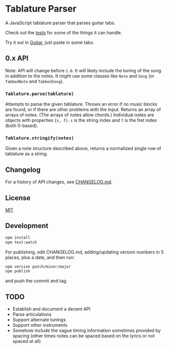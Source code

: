 # Tablature Parser

A JavaScript tablature parser that parses guitar tabs.

Check out the [tests](test/) for some of the things it can handle.

Try it out in [Guitar](https://github.com/1j01/guitar), just paste in some tabs.


## 0.x API

Note: API will change before `1.0`.
It will likely include the tuning of the song in addition to the notes.
It might use some classes like `Note` and `Song`
(or `TabbedNote` and `TabbedSong`).


### `Tablature.parse(tablature)`

Attempts to parse the given tablature.
Throws an error if no music blocks are found,
or if there are other problems with the input.
Returns an array of arrays of notes.
(The arrays of notes allow chords.)
Individual notes are objects with properties `{s, f}`.
`s` is the string index and `f` is the fret index (both 0-based).


### `Tablature.stringify(notes)`

Given a note structure described above,
returns a normalized single row of tablature as a string.

## Changelog

For a history of API changes, see [CHANGELOG.md](CHANGELOG.md).

## License

[MIT](LICENSE.txt)

## Development

```bash
npm install
npm test:watch
```
For publishing, edit CHANGELOG.md, adding/updating version numbers in 5 places, plus a date, and then run:
```bash
npm version patch/minor/major
npm publish
```
and push the commit and tag.

## TODO

* Establish and document a decent API
* Parse articulations
* Support alternate tunings
* Support other instruments
* Somehow include the vague timing information sometimes provided by spacing
  (other times notes can be spaced based on the lyrics or not spaced at all)
